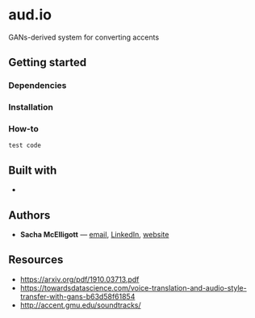 # **aud.io**
GANs-derived system for converting accents


## Getting started

### Dependencies

### Installation

### How-to
```test code```

## Built with
- 

## Authors
- **Sacha McElligott** — [email](mailto:sacha@nyu.edusubject=[GitHub]%20Source%20Han%20Sans), [LinkedIn](https://www.linkedin.com/in/sacha-mcelligott-136a78a9/), [website](https://sachaker.github.io)

## Resources
- https://arxiv.org/pdf/1910.03713.pdf
- https://towardsdatascience.com/voice-translation-and-audio-style-transfer-with-gans-b63d58f61854
- http://accent.gmu.edu/soundtracks/


